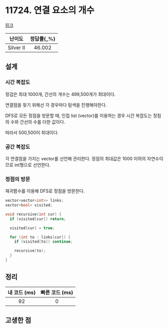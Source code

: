 # 11724. 연결 요소의 개수

[링크](https://www.acmicpc.net/problem/11724)

|  난이도   | 정답률(\_%) |
| :-------: | :---------: |
| Silver II |   46.002    |

## 설계

### 시간 복잡도

정검은 최대 1000개, 간선의 개수는 499,500개가 최대이다.

연결점을 찾기 위해선 각 경우마다 탐색을 진행해야한다.

DFS로 모든 정점을 방문할 때, 인접 list (vector)를 이용하는 경우 시간 복잡도는 정점의 수와 간선의 수를 더한 값이다.

따라서 500,500이 최대이다.

### 공간 복잡도

각 연결점을 가지는 vector를 선언해 관리한다. 정점의 최대값은 1000 이하의 자연수이므로 int형으로 선언한다.

### 정점의 방문

재귀함수를 이용해 DFS로 정점을 방문한다.

```cpp
vector<vector<int>> links;
vector<bool> visited;

void recursive(int cur) {
  if (visited[cur]) return;

  visited[cur] = true;

  for (int to : links[cur]) {
    if (visited[to]) continue;

    recursive(to);
  }
}
```

## 정리

| 내 코드 (ms) | 빠른 코드 (ms) |
| :----------: | :------------: |
|      92      |       0        |

## 고생한 점
